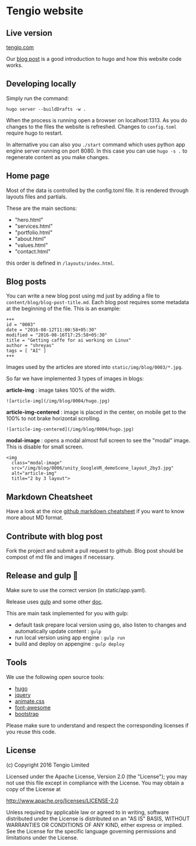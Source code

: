 Tengio website
==============

Live version
------------
[tengio.com](http://www.tengio.com)

Our [blog post](http://www.tengio.com/blog/company-website-using-hugo/) is a good introduction to hugo and how this website code works.

Developing locally
------------------
Simply run the command:
```
hugo server --buildDrafts -w .
```
When the process is running open a browser on localhost:1313. As you do changes to the files the website is refreshed.
Changes to ```config.toml``` require hugo to restart.

In alternative you can also you ```./start``` command which uses python app engine server running on port 8080. In this case you can use ```hugo -s .``` to regenerate content as you make changes.

Home page
---------
Most of the data is controlled by the config.toml file. It is rendered through layouts files and partials.

These are the main sections:

* "hero.html"
* "services.html"
* "portfolio.html"
* "about.html"
* "values.html"
* "contact.html"

this order is defined in ```/layouts/index.html```.

Blog posts
----------
You can write a new blog post using md just by adding a file to ```content/blog/blog-post-title.md```.
Each blog post requires some metadata at the beginning of the file. This is an example:
```
+++
id = "0003"
date = "2016-08-12T11:00:58+05:30"
modified = "2016-08-16T17:25:58+05:30"
title = "Getting caffe for ai working on Linux"
author = "shreyas"
tags = [ "AI" ]
+++
```
Images used by the articles are stored into ```static/img/blog/0003/*.jpg```.

So far we have implemented 3 types of images in blogs:

**article-img** : image takes 100% of the width.
```
![article-img](/img/blog/0004/hugo.jpg)
```

**article-img-centered** : image is placed in the center, on mobile get to the 100% to not brake horizontal scrolling.
```
![article-img-centered](/img/blog/0004/hugo.jpg)
```

**modal-image** : opens a modal almost full screen to see the "modal" image. This is disable for small screen.
```
<img
  class="modal-image"
  src="/img/blog/0006/unity_GoogleVR_demoScene_layout_2by3.jpg"
  alt="article-img"
  title="2 by 3 layout">
```

Markdown Cheatsheet
-------------------
Have a look at the nice [github markdown cheatsheet](https://github.com/adam-p/markdown-here/wiki/Markdown-Cheatsheet) if you want to know more about MD format.


Contribute with blog post
-------------------------
Fork the project and submit a pull request to github. Blog post should be compost of md file and images if necessary.

Release and gulp :metal:
------------------------------------
Make sure to use the correct version (in static/app.yaml).

Release uses [gulp](https://github.com/gulpjs/gulp/blob/master/docs/getting-started.md) and some other [doc](https://gulp.readme.io/docs/getting-started).

This are main task implemented for you with gulp:
- default task prepare local version using go, also listen to changes and automatically update content : ```gulp```
- run local version using app engine : ```gulp run```
- build and deploy on appengine : ```gulp deploy```

Tools
-----

We use the following open source tools:

- [hugo](https://gohugo.io)
- [jquery](https://jquery.org)
- [animate.css](https://github.com/daneden/animate.css)
- [font-awesome](http://fontawesome.io)
- [bootstrap](http://getbootstrap.com)

Please make sure to understand and respect the corresponding licenses if you reuse this code.

License
-------

(c) Copyright 2016 Tengio Limited

Licensed under the Apache License, Version 2.0 (the "License");
you may not use this file except in compliance with the License.
You may obtain a copy of the License at

   http://www.apache.org/licenses/LICENSE-2.0

Unless required by applicable law or agreed to in writing, software
distributed under the License is distributed on an "AS IS" BASIS,
WITHOUT WARRANTIES OR CONDITIONS OF ANY KIND, either express or implied.
See the License for the specific language governing permissions and
limitations under the License.
